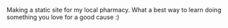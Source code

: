 Making a static site for my local pharmacy. What a best way to learn doing something you love for a good cause :)
